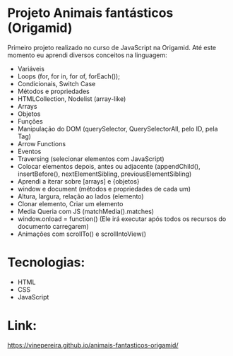 # Projeto Animais fantásticos (Origamid)
Primeiro projeto realizado no curso de JavaScript na Origamid. Até este momento eu aprendi diversos conceitos na linguagem:
- Variáveis
- Loops (for, for in, for of, forEach());
- Condicionais, Switch Case
- Métodos e propriedades
- HTMLCollection, Nodelist (array-like)
- Arrays
- Objetos
- Funções
- Manipulação do DOM (querySelector, QuerySelectorAll, pelo ID, pela Tag)
- Arrow Functions
- Eventos
- Traversing (selecionar elementos com JavaScript)
- Colocar elementos depois, antes ou adjacente (appendChild(), insertBefore(), nextElementSibling, previousElementSibling)
- Aprendi a iterar sobre [arrays] e {objetos}
- window e document (métodos e propriedades de cada um)
- Altura, largura, relação ao lados (elemento)
- Clonar elemento, Criar um elemento
- Media Queria com JS (matchMedia().matches)
- window.onload = function() (Ele irá executar após todos os recursos do documento carregarem)
- Animações com scrollTo() e scrollIntoView()

# Tecnologias:
- HTML
- CSS
- JavaScript

# Link:
https://vinepereira.github.io/animais-fantasticos-origamid/